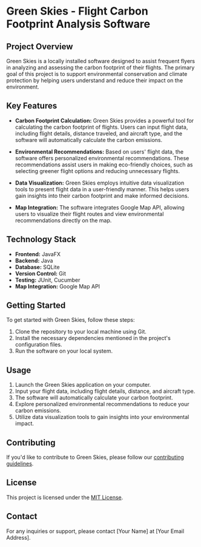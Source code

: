 # Green Skies - Flight Carbon Footprint Analysis Software

## Project Overview

Green Skies is a locally installed software designed to assist frequent flyers in analyzing and assessing the carbon footprint of their flights. The primary goal of this project is to support environmental conservation and climate protection by helping users understand and reduce their impact on the environment.

## Key Features

- **Carbon Footprint Calculation:** Green Skies provides a powerful tool for calculating the carbon footprint of flights. Users can input flight data, including flight details, distance traveled, and aircraft type, and the software will automatically calculate the carbon emissions.

- **Environmental Recommendations:** Based on users' flight data, the software offers personalized environmental recommendations. These recommendations assist users in making eco-friendly choices, such as selecting greener flight options and reducing unnecessary flights.

- **Data Visualization:** Green Skies employs intuitive data visualization tools to present flight data in a user-friendly manner. This helps users gain insights into their carbon footprint and make informed decisions.

- **Map Integration:** The software integrates Google Map API, allowing users to visualize their flight routes and view environmental recommendations directly on the map.

## Technology Stack

- **Frontend:** JavaFX
- **Backend:** Java
- **Database:** SQLite
- **Version Control:** Git
- **Testing:** JUnit, Cucumber
- **Map Integration:** Google Map API

## Getting Started

To get started with Green Skies, follow these steps:

1. Clone the repository to your local machine using Git.
2. Install the necessary dependencies mentioned in the project's configuration files.
3. Run the software on your local system.

## Usage

1. Launch the Green Skies application on your computer.
2. Input your flight data, including flight details, distance, and aircraft type.
3. The software will automatically calculate your carbon footprint.
4. Explore personalized environmental recommendations to reduce your carbon emissions.
5. Utilize data visualization tools to gain insights into your environmental impact.

## Contributing

If you'd like to contribute to Green Skies, please follow our [contributing guidelines](CONTRIBUTING.md).

## License

This project is licensed under the [MIT License](LICENSE).

## Contact

For any inquiries or support, please contact [Your Name] at [Your Email Address].
